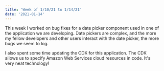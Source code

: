 ```yaml
---
title: 'Week of 1/10/21 to 1/14/21'
date: '2021-01-14'
---
```


This week I worked on bug fixes for a date picker component used in one of the application we are developing. Date pickers are complex, and the more my fellow developers and other users interact with the date picker, the more bugs we seem to log. 

I also spent some time updating the CDK for this application. The CDK allows us to specify Amazon Web Services cloud resources in code. It's very neat technology!
